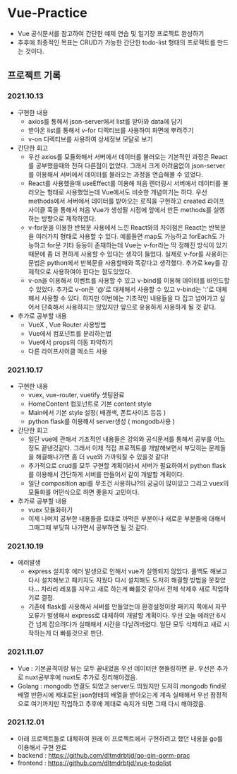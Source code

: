 # Vue-Practice
- Vue 공식문서를 참고하여 간단한 예제 연습 및 일기장 프로젝트 완성하기
- 추후에 최종적인 목표는 CRUD가 가능한 간단한 todo-list 형태의 프로젝트를 만드는 것이다.

## 프로젝트 기록
### 2021.10.13
- 구현한 내용
  - axios를 통해서 json-server에서 list를 받아와 data에 담기
  - 받아온 list를 통해서 v-for 디렉티브를 사용하여 화면에 뿌려주기
  - v-on 디렉티브를 사용하여 상세정보 모달로 보기
- 간단한 회고
  - 우선 axios를 모듈화해서 서버에서 데이터를 불러오는 기본적인 과정은 React를 공부했을때와 전혀 다른점이 없었다. 그래서 크게 어려움없이 json-server를 이용해서 서버에서 데이터를 불러오는 과정을 연습해볼 수 있었다.
  - React를 사용했을때 useEffect를 이용해 처음 렌더링시 서버에서 데이터를 불러오는 형태로 사용했었는데 Vue에서도 비슷한 개념이기는 하다. 우선 methods에서 서버에서 데이터를 받아오는 로직을 구현하고 created 라이프사이클 훅을 통해서 처음 Vue가 생성될 시점에 앞에서 만든 methods를 실행하는 방향으로 제작하였다.
  - v-for문을 이용한 반복문 사용에서 느낀 React와의 차이점은 React는 반복문을 여러가지 형태로 사용할 수 있다. 예를들면 map도 가능하고 forEach도 가능하고 for문 기타 등등이 존재하는데 Vue는 v-for라는 딱 정해진 방식이 있기때문에 좀 더 편하게 사용할 수 있다는 생각이 들었다. 실제로 v-for를 사용하는 문법은 python에서 반복문을 사용할때와 똑같다고 생각했다. 추가로 key를 강제적으로 사용하여야 한다는 점도있었다.
  - v-on을 이용해서 이벤트를 사용할 수 있고 v-bind를 이용해 데이터를 바인드할 수 있었다. 추가로 v-on은 '@'로 대체해서 사용할 수 있고 v-bind는 ':'로 대체해서 사용할 수 있다. 하지만 이번에는 기초적인 내용들을 다 집고 넘어가고 싶어서 단축해서 사용하지는 않았지만 앞으로 유용하게 사용하게 될 것 같다.
- 추가로 공부할 내용
  - VueX , Vue Router 사용방법
  - Vue에서 컴포넌트를 분리하는법
  - Vue에서 props의 이동 파악하기
  - 다른 라이프사이클 메소드 사용

### 2021.10.17
- 구현한 내용
  - vuex, vue-router, vuetify 셋팅완료
  - HomeContent 컴포넌트로 기본 content style
  - Main에서 기본 style 설정( 배경색, 폰트사이즈 등등 )
  - python flask를 이용해서 server생성 ( mongodb사용 )
- 간단한 회고
  - 일단 vue에 관해서 기초적인 내용들은 강의와 공식문서를 통해서 공부를 어느정도 끝낸것같다. 그래서 이제 직접 프로젝트를 개발해보면서 부딪히는 문제들을 해결해나가면 좀 더 vue와 가까워질 수 있을것 같다!
  - 추가적으로 crud를 모두 구현할 계획이라서 서버가 필요하여서 python flask를 이용해서 간단하게 서버를 만들어서 같이 개발할 계획이다.
  - 일단 composition api를 무조건 사용하냐?의 궁금이 많이있고 그리고 vuex의 모듈화를 어떤식으로 하면 좋을지 고민이다.
- 추가로 공부할 내용
  - vuex 모듈화하기
  - 이제 나머지 공부한 내용들을 토대로 까먹은 부분이나 새로운 부분들에 대해서 그때그때 부딪혀 나가면서 공부하면 될 것 같다.

### 2021.10.19
- 에러발생
  - express 설치후 에러 발생으로 인해서 vue가 실행되지 않았다. 롤백도 해보고 다시 설치해보고 패키지도 지웠다 다시 설치해도 도저히 해결할 방법을 못찾았다... 차라리 레포를 지우고 새로 하는게 빠를것 같아서 전체 삭제후 새로 작업하기로 결정.
  - 기존에 flask를 사용해서 서버를 만들었는데 환경설정이랑 패키지 쪽에서 자꾸 오류가 발생해서 express로 대체하여 개발할 계획이다. 우선 오늘 에러만 6시간 넘게 잡으려다가 실패해서 시간을 다날려버렸다. 일단 모두 삭제하고 새로 시작하는게 더 빠를것으로 판단.

### 2021.11.07
- Vue : 기본골격이랑 뷰는 모두 끝내었음 우선 데이터만 핸들링하면 끝. 우선은 추가로 nuxt공부후에 nuxt도 추가로 정리해야겠음.
- Golang : mongodb 연결도 되었고 server도 띄웠지만 도저히 mongodb find로 배열 반환시에 제대로된 json형태의 배열을 받아오는게 계속 실패해서 우선 잠정적으로 여기까지만 작업하고 추후에 제대로 숙지가 되면 그때 다시 해야겠음.

### 2021.12.01
- 아래 프로젝트들로 대체하여 원래 이 프로젝트에서 구현하려고 했던 내용을 go를 이용해서 구현 완료
- backend : https://github.com/dltmdrbtjd/go-gin-gorm-prac
- frontend : https://github.com/dltmdrbtjd/vue-todolist
